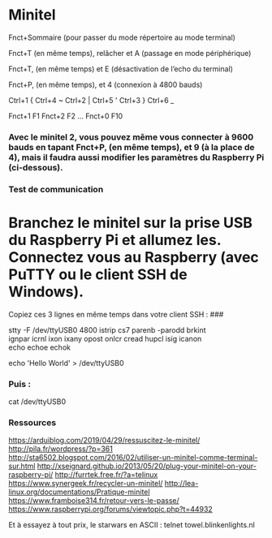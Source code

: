 # Minitel

Fnct+Sommaire (pour passer du mode répertoire au mode terminal)

Fnct+T (en même temps), relâcher et A (passage en mode périphérique)

Fnct+T, (en même temps) et E (désactivation de l’echo du terminal)

Fnct+P, (en même temps), et 4 (connexion à 4800 bauds)



Ctrl+1  {   Ctrl+4  ~
Ctrl+2  |    Ctrl+5  '
Ctrl+3  }   Ctrl+6  _

Fnct+1 F1
Fnct+2 F2
...
Fnct+0 F10



### Avec le minitel 2, vous pouvez même vous connecter à 9600 bauds en tapant Fnct+P, (en même temps), et 9 (à la place de 4), mais il faudra aussi modifier les paramètres du Raspberry Pi (ci-dessous). ###



### Test de communication ###
#
# Branchez le minitel sur la prise USB du Raspberry Pi et allumez les. Connectez vous au Raspberry (avec PuTTY ou le client SSH de Windows).
Copiez ces 3 lignes en même temps dans votre client SSH : ###



stty -F /dev/ttyUSB0 4800 istrip cs7 parenb -parodd brkint \
ignpar icrnl ixon ixany opost onlcr cread hupcl isig icanon \
echo echoe echok

echo 'Hello World' > /dev/ttyUSB0


### Puis : ###

cat /dev/ttyUSB0



### Ressources ###

https://arduiblog.com/2019/04/29/ressuscitez-le-minitel/
http://pila.fr/wordpress/?p=361
http://sta6502.blogspot.com/2016/02/utiliser-un-minitel-comme-terminal-sur.html
http://xseignard.github.io/2013/05/20/plug-your-minitel-on-your-raspberry-pi/
http://furrtek.free.fr/?a=telinux
https://www.synergeek.fr/recycler-un-minitel/
http://lea-linux.org/documentations/Pratique-minitel
https://www.framboise314.fr/retour-vers-le-passe/
https://www.raspberrypi.org/forums/viewtopic.php?t=44932

Et à essayez à tout prix, le starwars en ASCII :
telnet towel.blinkenlights.nl
